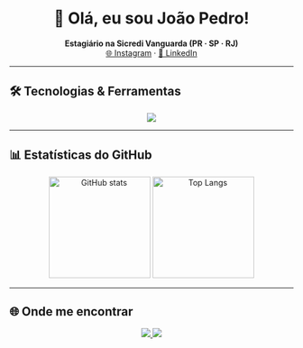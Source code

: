 <h1 align="center">👋 Olá, eu sou João Pedro!</h1>

<p align="center">
  <strong>Estagiário na Sicredi Vanguarda (PR · SP · RJ)</strong><br/>
  <a href="https://instagram.com/joaowrlld" target="_blank">🌐 Instagram</a> ·
  <a href="https://www.linkedin.com/in/joão-pedro-reis" target="_blank">💼 LinkedIn</a>
</p>

---

## 🛠️ Tecnologias & Ferramentas
<p align="center">
  <img src="https://skillicons.dev/icons?i=git,github,c,py,js,ts,nodejs,mysql,postgres,react,vscode" />
</p>

---

## 📊 Estatísticas do GitHub
<p align="center">
  <img src="https://github-readme-stats.vercel.app/api?username=kxxnz&show_icons=true&theme=ayu-mirage" alt="GitHub stats" height="180"/>
  <img src="https://github-readme-stats.vercel.app/api/top-langs/?username=kxxnz&layout=compact&theme=ayu-mirage" alt="Top Langs" height="180"/>
</p>

---

## 🌐 Onde me encontrar
<p align="center">
  <a href="https://instagram.com/joaowrlld" target="_blank">
    <img src="https://img.shields.io/badge/Instagram-%23E4405F.svg?&style=for-the-badge&logo=instagram&logoColor=white" />
  </a>
  <a href="https://www.linkedin.com/in/joão-pedro-reis" target="_blank">
    <img src="https://img.shields.io/badge/LinkedIn-%230A66C2.svg?&style=for-the-badge&logo=linkedin&logoColor=white" />
  </a>
</p>
